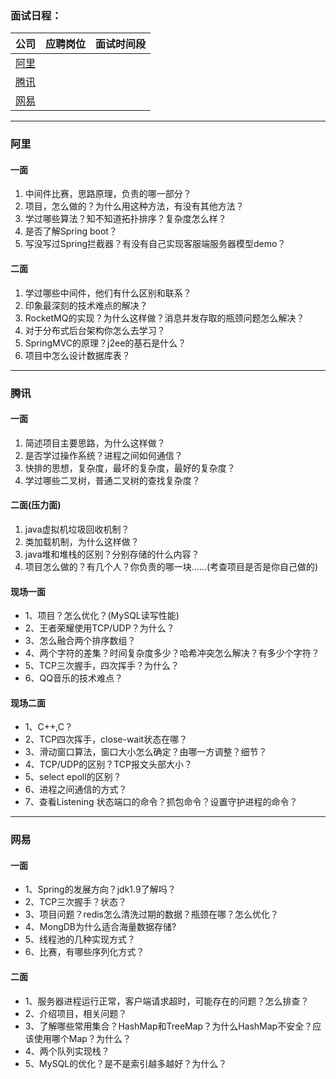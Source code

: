 ### **面试日程：**

| 公司 | 应聘岗位 |面试时间段 |
| :------------- |:-------------|:-------------|
|[阿里](#ali) | |   |
|[腾讯](#tengxun) | | |
|[网易](#wangyi) | | |

----
### <a id="ali"> 阿里 </a>

#### **一面**
1. 中间件比赛，思路原理，负责的哪一部分？
2. 项目，怎么做的？为什么用这种方法，有没有其他方法？
3. 学过哪些算法？知不知道拓扑排序？复杂度怎么样？
4. 是否了解Spring boot？
5. 写没写过Spring拦截器？有没有自己实现客服端服务器模型demo？

#### **二面**
1. 学过哪些中间件，他们有什么区别和联系？
3. 印象最深刻的技术难点的解决？
2. RocketMQ的实现？为什么这样做？消息并发存取的瓶颈问题怎么解决？
3. 对于分布式后台架构你怎么去学习？
4. SpringMVC的原理？j2ee的基石是什么？
5. 项目中怎么设计数据库表？


----
### <a id="tengxun"> 腾讯 </a>
#### **一面**
1. 简述项目主要思路，为什么这样做？
2. 是否学过操作系统？进程之间如何通信？
3. 快排的思想，复杂度，最坏的复杂度，最好的复杂度？
4. 学过哪些二叉树，普通二叉树的查找复杂度？

#### **二面(压力面)**
1. java虚拟机垃圾回收机制？
2. 类加载机制，为什么这样做？
3. java堆和堆栈的区别？分别存储的什么内容？
4. 项目怎么做的？有几个人？你负责的哪一块......(考查项目是否是你自己做的)

#### 现场一面
- 1、项目？怎么优化？(MySQL读写性能)
- 2、王者荣耀使用TCP/UDP？为什么？
- 3、怎么融合两个排序数组？
- 4、两个字符的差集？时间复杂度多少？哈希冲突怎么解决？有多少个字符？
- 5、TCP三次握手，四次挥手？为什么？
- 6、QQ音乐的技术难点？

#### 现场二面
- 1、C++,C？
- 2、TCP四次挥手，close-wait状态在哪？
- 3、滑动窗口算法，窗口大小怎么确定？由哪一方调整？细节？
- 4、TCP/UDP的区别？TCP报文头部大小？
- 5、select epoll的区别？
- 6、进程之间通信的方式？
- 7、查看Listening 状态端口的命令？抓包命令？设置守护进程的命令？

---
### <a id="wangyi"> 网易 </a>
#### 一面
- 1、Spring的发展方向？jdk1.9了解吗？
- 2、TCP三次握手？状态？
- 3、项目问题？redis怎么清洗过期的数据？瓶颈在哪？怎么优化？
- 4、MongDB为什么适合海量数据存储?
- 5、线程池的几种实现方式？
- 6、比赛，有哪些序列化方式？

#### 二面
- 1、服务器进程运行正常，客户端请求超时，可能存在的问题？怎么排查？
- 2、介绍项目，相关问题？
- 3、了解哪些常用集合？HashMap和TreeMap？为什么HashMap不安全？应该使用哪个Map？为什么？
- 4、两个队列实现栈？
- 5、MySQL的优化？是不是索引越多越好？为什么？
